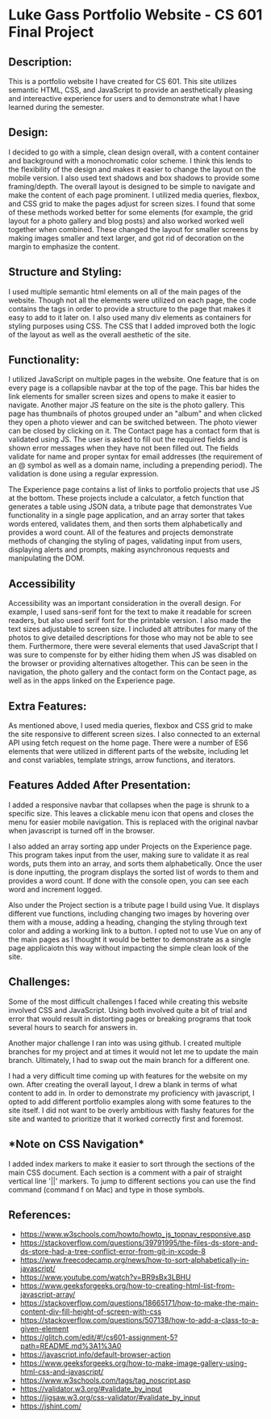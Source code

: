 <h1>Luke Gass Portfolio Website - CS 601 Final Project</h1>

<h2>Description:</h2>
    <p>This is a portfolio website I have created for CS 601. This site utilizes semantic HTML, CSS, and JavaScript to provide an aesthetically pleasing and intereactive experience for users and to demonstrate what I have learned during the semester.</p>

<h2>Design:</h2>
    <p> I decided to go with a simple, clean design overall, with a content container and background with a monochromatic color scheme. I think this lends to the flexibility of the design and makes it easier to change the layout on the mobile version. I also used text shadows and box shadows to provide some framing/depth. The overall layout is designed to be simple to navigate and make the content of each page prominent. I utilized media queries, flexbox, and CSS grid to make the pages adjust for screen sizes. I found that some of these methods worked better for some elements (for example, the grid layout for a photo gallery and blog posts) and also worked worked well together when combined. These changed the layout for smaller screens by making images smaller and text larger, and got rid of decoration on the margin to emphasize the content.</p>

<h2>Structure and Styling:</h2>
    <p>I used multiple semantic html elements on all of the main pages of the website. Though not all the elements were utilized on each page, the code contains the tags in order to provide a structure to the page that makes it easy to add to it later on. I also used many div elements as containers for styling purposes using CSS. The CSS that I added improved both the logic of the layout as well as the overall aesthetic of the site.</p>

<h2>Functionality:</h2>
    <p>I utilized JavaScript on multiple pages in the website. One feature that is on every page is a collapsible navbar at the top of the page. This bar hides the link elements for smaller screen sizes and opens to make it easier to navigate. Another major JS feature on the site is the photo gallery. This page has thumbnails of photos grouped under an "album" and when clicked they open a photo viewer and can be switched between. The photo viewer can be closed by clicking on it. The Contact page has a contact form that is validated using JS. The user is asked to fill out the required fields and is shown error messages when they have not been filled out. The fields validate for name and proper syntax for email addresses (the requirement of an @ symbol as well as a domain name, including a prepending period). The validation is done using a regular expression.</p>
    <p>The Experience page contains a list of links to portfolio projects that use JS at the bottom. These projects include a calculator, a fetch function that generates a table using JSON data, a tribute page that demonstrates Vue functionality in a single page application, and an array sorter that takes words entered, validates them, and then sorts them alphabetically and provides a word count. All of the features and projects demonstrate methods of changing the styling of pages, validating input from users, displaying alerts and prompts, making asynchronous requests and manipulating the DOM.</p>

<h2>Accessibility</h2>
    <p>Accessibility was an important consideration in the overall design. For example, I used sans-serif font for the text to make it readable for screen readers, but also used serif font for the printable version. I also made the text sizes adjustable to screen size. I included alt attributes for many of the photos to give detailed descriptions for those who may not be able to see them. Furthermore, there were several elements that used JavaScript that I was sure to compenste for by either hiding them when JS was disabled on the browser or providing alternatives altogether. This can be seen in the navigation, the photo gallery and the contact form on the Contact page, as well as in the apps linked on the Experience page.</p> 

<h2>Extra Features:</h2>
    <p>As mentioned above, I used media queries, flexbox and CSS grid to make the site responsive to different screen sizes. I also connected to an external API using fetch request on the home page. There were a number of ES6 elements that were utilized in different parts of the website, including let and const variables, template strings, arrow functions, and iterators.</p>

<h2>Features Added After Presentation:</h2>
    <p>I added a responsive navbar that collapses when the page is shrunk to a specific size. This leaves a clickable menu icon that opens and closes the menu for easier mobile navigation. This is replaced with the original navbar when javascript is turned off in the browser.</p>
    <p>I also added an array sorting app under Projects on the Experience page. This program takes input from the user, making sure to validate it as real words, puts them into an array, and sorts them alphabetically. Once the user is done inputting, the program displays the sorted list of words to them and provides a word count. If done with the console open, you can see each word and increment logged.</p>
    <p>Also under the Project section is a tribute page I build using Vue. It displays different vue functions, including changing two images by hovering over them with a mouse, adding a heading, changing the styling through text color and adding a working link to a button. I opted not to use Vue on any of the main pages as I thought it would be better to demonstrate as a single page applicaiotn this way without impacting the simple clean look of the site.</p>

<h2>Challenges:</h2>
    <p>Some of the most difficult challenges I faced while creating this website involved CSS and JavaScript. Using both involved quite a bit of trial and error that would result in distorting pages or breaking programs that took several hours to search for answers in.</p>
    <p>Another major challenge I ran into was using github. I created multiple branches for my project and at times it would not let me to update the main branch. Ultimately, I had to swap out the main branch for a different one.</p>
    <p>I had a very difficult time coming up with features for the website on my own. After creating the overall layout, I drew a blank in terms of what content to add in. In order to demonstrate my proficiency with javascript, I opted to add different portfolio examples along with some features to the site itself. I did not want to be overly ambitious with flashy features for the site and wanted to prioritize that it worked correctly first and foremost.</p>

<h2>*Note on CSS Navigation*</h2>
    <p>I added index markers to make it easier to sort through the sections of the main CSS document. Each section is a comment with a pair of straight vertical line '||' markers. To jump to different sections you can use the find command (command f on Mac) and type in those symbols.</p>
   
    

<h2>References:</h2>
    <ul>
        <li><a href="https://www.w3schools.com/howto/howto_js_topnav_responsive.asp">https://www.w3schools.com/howto/howto_js_topnav_responsive.asp</a></li>
        <li><a href="https://stackoverflow.com/questions/39791995/the-files-ds-store-and-ds-store-had-a-tree-conflict-error-from-git-in-xcode-8">https://stackoverflow.com/questions/39791995/the-files-ds-store-and-ds-store-had-a-tree-conflict-error-from-git-in-xcode-8</a></li>
        <li><a href="https://www.freecodecamp.org/news/how-to-sort-alphabetically-in-javascript/">https://www.freecodecamp.org/news/how-to-sort-alphabetically-in-javascript/</a></li>
        <li><a href="https://www.youtube.com/watch?v=BR9sBx3LBHU">https://www.youtube.com/watch?v=BR9sBx3LBHU</a></li>
        <li><a href="https://www.geeksforgeeks.org/how-to-creating-html-list-from-javascript-array/">https://www.geeksforgeeks.org/how-to-creating-html-list-from-javascript-array/</a></li>
        <li><a href="https://stackoverflow.com/questions/18665171/how-to-make-the-main-content-div-fill-height-of-screen-with-css">https://stackoverflow.com/questions/18665171/how-to-make-the-main-content-div-fill-height-of-screen-with-css</a></li>
        <li><a href="https://stackoverflow.com/questions/507138/how-to-add-a-class-to-a-given-element">https://stackoverflow.com/questions/507138/how-to-add-a-class-to-a-given-element</a></li>
        <li><a href="https://glitch.com/edit/#!/cs601-assignment-5?path=README.md%3A1%3A0">https://glitch.com/edit/#!/cs601-assignment-5?path=README.md%3A1%3A0</a></li>
        <li><a href="https://javascript.info/default-browser-action">https://javascript.info/default-browser-action</a></li>
        <li><a href="https://www.geeksforgeeks.org/how-to-make-image-gallery-using-html-css-and-javascript/">https://www.geeksforgeeks.org/how-to-make-image-gallery-using-html-css-and-javascript/</a></li>
        <li><a href="https://www.w3schools.com/tags/tag_noscript.asp">https://www.w3schools.com/tags/tag_noscript.asp</a></li>
        <li><a href="https://validator.w3.org/#validate_by_input">https://validator.w3.org/#validate_by_input</a></li>
        <li><a href="https://jigsaw.w3.org/css-validator/#validate_by_input">https://jigsaw.w3.org/css-validator/#validate_by_input</a></li>
        <li><a href="https://jshint.com/">https://jshint.com/</a></li>
    </ul>